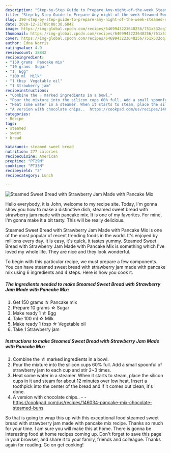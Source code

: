```yaml
---
description: "Step-by-Step Guide to Prepare Any-night-of-the-week Steamed Sweet Bread with Strawberry Jam Made with Pancake Mix"
title: "Step-by-Step Guide to Prepare Any-night-of-the-week Steamed Sweet Bread with Strawberry Jam Made with Pancake Mix"
slug: 390-step-by-step-guide-to-prepare-any-night-of-the-week-steamed-sweet-bread-with-strawberry-jam-made-with-pancake-mix
date: 2020-12-21T09:08:30.684Z
image: https://img-global.cpcdn.com/recipes/6469943223648256/751x532cq70/steamed-sweet-bread-with-strawberry-jam-made-with-pancake-mix-recipe-main-photo.jpg
thumbnail: https://img-global.cpcdn.com/recipes/6469943223648256/751x532cq70/steamed-sweet-bread-with-strawberry-jam-made-with-pancake-mix-recipe-main-photo.jpg
cover: https://img-global.cpcdn.com/recipes/6469943223648256/751x532cq70/steamed-sweet-bread-with-strawberry-jam-made-with-pancake-mix-recipe-main-photo.jpg
author: Edna Norris
ratingvalue: 4.9
reviewcount: 38842
recipeingredient:
- "150 grams  Pancake mix"
- "10 grams  Sugar"
- "1  Egg"
- "100 ml  Milk"
- "1 tbsp  Vegetable oil"
- "1 Strawberry jam"
recipeinstructions:
- "Combine the ☆ marked ingredients in a bowl."
- "Pour the mixture into the silicon cups 60% full. Add a small spoonful of strawberry jam to each cup and stir 2~3 times."
- "Heat some water in a steamer. When it starts to steam, place the silicon cups in it and steam for about 12 minutes over low heat. Insert a toothpick into the center of the bread and if it comes out clean, it&#39;s done."
- "A version with chocolate chips..  https://cookpad.com/us/recipes/146034-pancake-mix-chocolate-steamed-buns"
categories:
- Recipe
tags:
- steamed
- sweet
- bread

katakunci: steamed sweet bread 
nutrition: 277 calories
recipecuisine: American
preptime: "PT29M"
cooktime: "PT33M"
recipeyield: "3"
recipecategory: Lunch

---
```



![Steamed Sweet Bread with Strawberry Jam Made with Pancake Mix](https://img-global.cpcdn.com/recipes/6469943223648256/751x532cq70/steamed-sweet-bread-with-strawberry-jam-made-with-pancake-mix-recipe-main-photo.jpg)

Hello everybody, it is John, welcome to my recipe site. Today, I'm gonna show you how to make a distinctive dish, steamed sweet bread with strawberry jam made with pancake mix. It is one of my favorites. For mine, I'm gonna make it a bit tasty. This will be really delicious.



Steamed Sweet Bread with Strawberry Jam Made with Pancake Mix is one of the most popular of recent trending foods in the world. It's enjoyed by millions every day. It is easy, it's quick, it tastes yummy. Steamed Sweet Bread with Strawberry Jam Made with Pancake Mix is something which I've loved my whole life. They are nice and they look wonderful.


To begin with this particular recipe, we must prepare a few components. You can have steamed sweet bread with strawberry jam made with pancake mix using 6 ingredients and 4 steps. Here is how you cook it.

<!--inarticleads1-->

##### The ingredients needed to make Steamed Sweet Bread with Strawberry Jam Made with Pancake Mix:

1. Get 150 grams ☆ Pancake mix
1. Prepare 10 grams ☆ Sugar
1. Make ready 1 ☆ Egg
1. Take 100 ml ☆ Milk
1. Make ready 1 tbsp ☆ Vegetable oil
1. Take 1 Strawberry jam




<!--inarticleads2-->

##### Instructions to make Steamed Sweet Bread with Strawberry Jam Made with Pancake Mix:

1. Combine the ☆ marked ingredients in a bowl.
1. Pour the mixture into the silicon cups 60% full. Add a small spoonful of strawberry jam to each cup and stir 2~3 times.
1. Heat some water in a steamer. When it starts to steam, place the silicon cups in it and steam for about 12 minutes over low heat. Insert a toothpick into the center of the bread and if it comes out clean, it&#39;s done.
1. A version with chocolate chips.. -  - https://cookpad.com/us/recipes/146034-pancake-mix-chocolate-steamed-buns




So that is going to wrap this up with this exceptional food steamed sweet bread with strawberry jam made with pancake mix recipe. Thanks so much for your time. I am sure you will make this at home. There is gonna be interesting food at home recipes coming up. Don't forget to save this page in your browser, and share it to your family, friends and colleague. Thanks again for reading. Go on get cooking!
